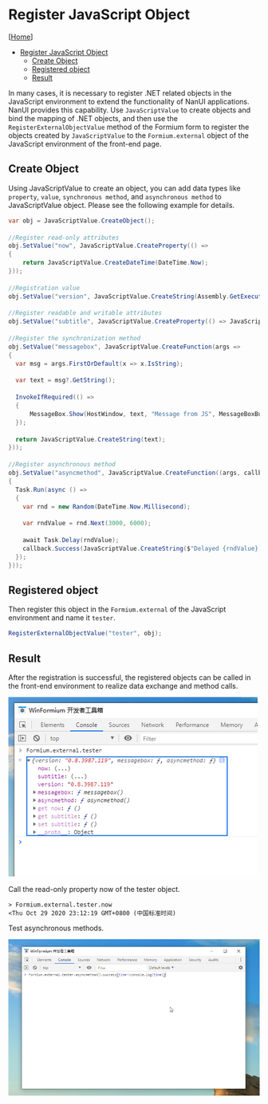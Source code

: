 # Register JavaScript Object

[[Home](README.md)]

- [Register JavaScript Object](#register-javascript-object)
  - [Create Object](#create-object)
  - [Registered object](#registered-object)
  - [Result](#result)

In many cases, it is necessary to register .NET related objects in the JavaScript environment to extend the functionality of NanUI applications. NanUI provides this capability. Use `JavaScriptValue` to create objects and bind the mapping of .NET objects, and then use the `RegisterExternalObjectValue` method of the Formium form to register the objects created by `JavaScriptValue` to the `Formium.external` object of the JavaScript environment of the front-end page.

## Create Object

Using JavaScriptValue to create an object, you can add data types like `property`, `value`, `synchronous method`, and `asynchronous method` to JavaScriptValue object. Please see the following example for details.

```C#
var obj = JavaScriptValue.CreateObject();

//Register read-only attributes
obj.SetValue("now", JavaScriptValue.CreateProperty(() =>
{
    return JavaScriptValue.CreateDateTime(DateTime.Now);
}));

//Registration value
obj.SetValue("version", JavaScriptValue.CreateString(Assembly.GetExecutingAssembly().GetName().Version?.ToString()));

//Register readable and writable attributes
obj.SetValue("subtitle", JavaScriptValue.CreateProperty(() => JavaScriptValue.CreateString(Subtitle), title => Subtitle = title.GetString()));

//Register the synchronization method
obj.SetValue("messagebox", JavaScriptValue.CreateFunction(args =>
{
  var msg = args.FirstOrDefault(x => x.IsString);

  var text = msg?.GetString();

  InvokeIfRequired(() =>
  {
      MessageBox.Show(HostWindow, text, "Message from JS", MessageBoxButtons.OK, MessageBoxIcon.Information);
  });

  return JavaScriptValue.CreateString(text);
}));

//Register asynchronous method
obj.SetValue("asyncmethod", JavaScriptValue.CreateFunction((args, callback) =>
{
  Task.Run(async () =>
  {
    var rnd = new Random(DateTime.Now.Millisecond);

    var rndValue = rnd.Next(3000, 6000);

    await Task.Delay(rndValue);
    callback.Success(JavaScriptValue.CreateString($"Delayed {rndValue} milliseconds"));
  });
}));
```

## Registered object

Then register this object in the `Formium.external` of the JavaScript environment and name it `tester`.

```C#
RegisterExternalObjectValue("tester", obj);
```

## Result

After the registration is successful, the registered objects can be called in the front-end environment to realize data exchange and method calls.

![result](../images/register-js-object.png)

Call the read-only property now of the tester object.

```console
> Formium.external.tester.now
<Thu Oct 29 2020 23:12:19 GMT+0800 (中国标准时间)
```

Test asynchronous methods.

![async](../images/js-object-async-method.png)
